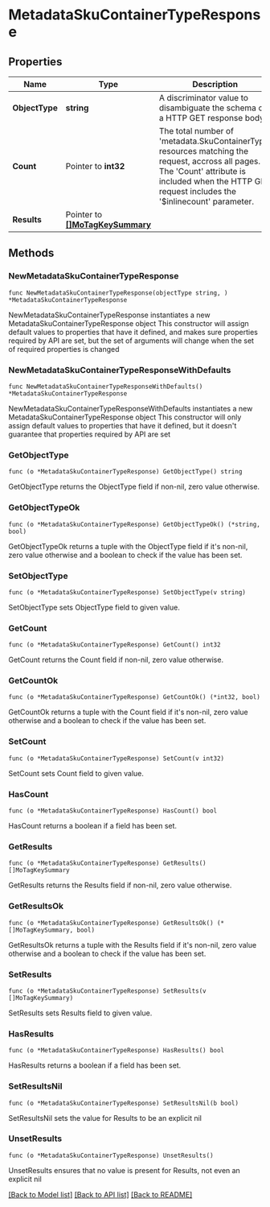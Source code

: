 # MetadataSkuContainerTypeResponse

## Properties

Name | Type | Description | Notes
------------ | ------------- | ------------- | -------------
**ObjectType** | **string** | A discriminator value to disambiguate the schema of a HTTP GET response body. | 
**Count** | Pointer to **int32** | The total number of &#39;metadata.SkuContainerType&#39; resources matching the request, accross all pages. The &#39;Count&#39; attribute is included when the HTTP GET request includes the &#39;$inlinecount&#39; parameter. | [optional] 
**Results** | Pointer to [**[]MoTagKeySummary**](MoTagKeySummary.md) |  | [optional] 

## Methods

### NewMetadataSkuContainerTypeResponse

`func NewMetadataSkuContainerTypeResponse(objectType string, ) *MetadataSkuContainerTypeResponse`

NewMetadataSkuContainerTypeResponse instantiates a new MetadataSkuContainerTypeResponse object
This constructor will assign default values to properties that have it defined,
and makes sure properties required by API are set, but the set of arguments
will change when the set of required properties is changed

### NewMetadataSkuContainerTypeResponseWithDefaults

`func NewMetadataSkuContainerTypeResponseWithDefaults() *MetadataSkuContainerTypeResponse`

NewMetadataSkuContainerTypeResponseWithDefaults instantiates a new MetadataSkuContainerTypeResponse object
This constructor will only assign default values to properties that have it defined,
but it doesn't guarantee that properties required by API are set

### GetObjectType

`func (o *MetadataSkuContainerTypeResponse) GetObjectType() string`

GetObjectType returns the ObjectType field if non-nil, zero value otherwise.

### GetObjectTypeOk

`func (o *MetadataSkuContainerTypeResponse) GetObjectTypeOk() (*string, bool)`

GetObjectTypeOk returns a tuple with the ObjectType field if it's non-nil, zero value otherwise
and a boolean to check if the value has been set.

### SetObjectType

`func (o *MetadataSkuContainerTypeResponse) SetObjectType(v string)`

SetObjectType sets ObjectType field to given value.


### GetCount

`func (o *MetadataSkuContainerTypeResponse) GetCount() int32`

GetCount returns the Count field if non-nil, zero value otherwise.

### GetCountOk

`func (o *MetadataSkuContainerTypeResponse) GetCountOk() (*int32, bool)`

GetCountOk returns a tuple with the Count field if it's non-nil, zero value otherwise
and a boolean to check if the value has been set.

### SetCount

`func (o *MetadataSkuContainerTypeResponse) SetCount(v int32)`

SetCount sets Count field to given value.

### HasCount

`func (o *MetadataSkuContainerTypeResponse) HasCount() bool`

HasCount returns a boolean if a field has been set.

### GetResults

`func (o *MetadataSkuContainerTypeResponse) GetResults() []MoTagKeySummary`

GetResults returns the Results field if non-nil, zero value otherwise.

### GetResultsOk

`func (o *MetadataSkuContainerTypeResponse) GetResultsOk() (*[]MoTagKeySummary, bool)`

GetResultsOk returns a tuple with the Results field if it's non-nil, zero value otherwise
and a boolean to check if the value has been set.

### SetResults

`func (o *MetadataSkuContainerTypeResponse) SetResults(v []MoTagKeySummary)`

SetResults sets Results field to given value.

### HasResults

`func (o *MetadataSkuContainerTypeResponse) HasResults() bool`

HasResults returns a boolean if a field has been set.

### SetResultsNil

`func (o *MetadataSkuContainerTypeResponse) SetResultsNil(b bool)`

 SetResultsNil sets the value for Results to be an explicit nil

### UnsetResults
`func (o *MetadataSkuContainerTypeResponse) UnsetResults()`

UnsetResults ensures that no value is present for Results, not even an explicit nil

[[Back to Model list]](../README.md#documentation-for-models) [[Back to API list]](../README.md#documentation-for-api-endpoints) [[Back to README]](../README.md)


